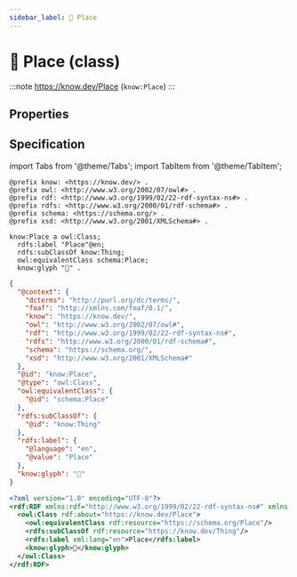 ```yaml
---
sidebar_label: 📍 Place
---
```


# 📍 Place (class)

:::note
https://know.dev/Place
(`know:Place`)
:::

## Properties

## Specification

import Tabs from '@theme/Tabs';
import TabItem from '@theme/TabItem';

<Tabs>
<TabItem value="turtle" label="Turtle">

```turtle
@prefix know: <https://know.dev/> .
@prefix owl: <http://www.w3.org/2002/07/owl#> .
@prefix rdf: <http://www.w3.org/1999/02/22-rdf-syntax-ns#> .
@prefix rdfs: <http://www.w3.org/2000/01/rdf-schema#> .
@prefix schema: <https://schema.org/> .
@prefix xsd: <http://www.w3.org/2001/XMLSchema#> .

know:Place a owl:Class;
  rdfs:label "Place"@en;
  rdfs:subClassOf know:Thing;
  owl:equivalentClass schema:Place;
  know:glyph "📍" .

```

</TabItem>
<TabItem value="jsonld" label="JSON-LD">

```json
{
  "@context": {
    "dcterms": "http://purl.org/dc/terms/",
    "foaf": "http://xmlns.com/foaf/0.1/",
    "know": "https://know.dev/",
    "owl": "http://www.w3.org/2002/07/owl#",
    "rdf": "http://www.w3.org/1999/02/22-rdf-syntax-ns#",
    "rdfs": "http://www.w3.org/2000/01/rdf-schema#",
    "schema": "https://schema.org/",
    "xsd": "http://www.w3.org/2001/XMLSchema#"
  },
  "@id": "know:Place",
  "@type": "owl:Class",
  "owl:equivalentClass": {
    "@id": "schema:Place"
  },
  "rdfs:subClassOf": {
    "@id": "know:Thing"
  },
  "rdfs:label": {
    "@language": "en",
    "@value": "Place"
  },
  "know:glyph": "📍"
}
```

</TabItem>
<TabItem value="rdfxml" label="RDF/XML">

```xml
<?xml version="1.0" encoding="UTF-8"?>
<rdf:RDF xmlns:rdf="http://www.w3.org/1999/02/22-rdf-syntax-ns#" xmlns:know="https://know.dev/" xmlns:owl="http://www.w3.org/2002/07/owl#" xmlns:schema="https://schema.org/" xmlns:rdfs="http://www.w3.org/2000/01/rdf-schema#">
  <owl:Class rdf:about="https://know.dev/Place">
    <owl:equivalentClass rdf:resource="https://schema.org/Place"/>
    <rdfs:subClassOf rdf:resource="https://know.dev/Thing"/>
    <rdfs:label xml:lang="en">Place</rdfs:label>
    <know:glyph>📍</know:glyph>
  </owl:Class>
</rdf:RDF>

```

</TabItem>
</Tabs>

[`Place`]: /Place
